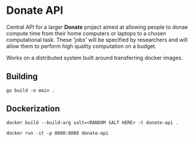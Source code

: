 # Donate API

Central API for a larger **Donate** project aimed at allowing people to donae compute time from their home computers or laptops to a chosen computational task. These 'jobs' will be specified by researchers and will allow them to perform high quality computation on a budget.

Works on a distributed system built around transferring docker images.

## Building

`go build -o main .`

## Dockerization

`docker build --build-arg salt=<RANDOM SALT HERE> -t donate-api .`

`docker run -it -p 8080:8080 donate-api`
